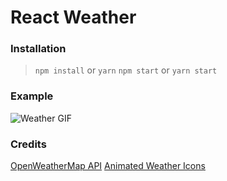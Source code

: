 # React Weather

### Installation
> `npm install` or `yarn`
> `npm start` or `yarn start`

### Example
![Weather GIF](https://raw.githubusercontent.com/frozen4code/react-weather/master/weather%20api.gif)

### Credits
[OpenWeatherMap API](https://openweathermap.org/api)
[Animated Weather Icons](https://codepen.io/joshbader/pen/EjXgqr)